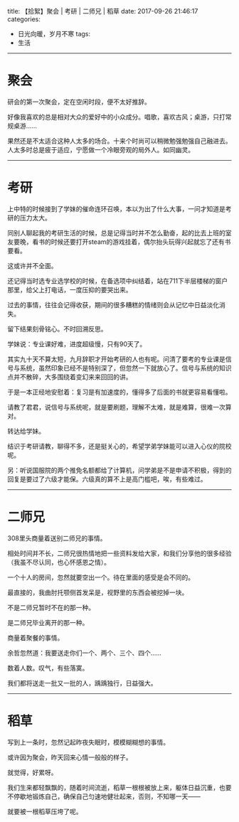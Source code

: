 title: 【拾絮】聚会 | 考研 | 二师兄 | 稻草
date: 2017-09-26 21:46:17
categories:
- 日光向暖，岁月不寒
tags:
- 生活
---

# 聚会

研会的第一次聚会，定在空闲时段，便不太好推辞。

好像我喜欢的总是相对大众的爱好中的小众成分。唱歌，喜欢古风；桌游，只打常规桌游……

果然还是不太适合这种人太多的场合。十来个时尚可以稍微勉强勉强自己融进去。人太多时总是疲于适应，宁愿做一个冷眼旁观的局外人。如同幽灵。

---

<!-- more -->
# 考研

上中特的时候接到了学妹的催命连环召唤，本以为出了什么大事，一问才知道是考研的压力太大。

同别人聊起我的考研生活的时候，总是记得当时并不怎么勤奋，起的比去上班的室友要晚，看书的时候还要打开steam的游戏挂着，偶尔抬头玩得兴起就忘了还有书要看。

这或许并不全面。

还记得当时选专业选学校的时候，在备选项中纠结着，站在711下半层楼梯的窗户那里，给父上打电话，一度压抑的要哭出来。

过去的事情，往往会记得收获，期间的很多糟糕的情绪则会从记忆中日益淡化消失。

留下结果刻骨铭心。不时回溯反思。

学妹说：专业课好难，进度超级慢，只有90天了。

其实九十天不算太短，九月辞职才开始考研的人也有呢。问清了要考的专业课是信号与系统，虽然印象已经不是特别深了，但忽然一下就放心了。信号与系统的知识点并不散碎，大多围绕着变幻来来回回的讲。

于是一本正经地安慰着：复习是有加速度的，懂得多了后面的书就更容易看懂啦。

请教了君君，说信号与系统呢，就是要刷题，理解不太难，就是难算，很难一次算对。

转达给学妹。

结识于考研请教，聊得不多，还是挺关心的，希望学弟学妹能可以进入心仪的院校呢。

另：听说国服院的两个推免名额都给了计算机，问学弟是不是申请不积极，得到的回复是要过了六级才能保。六级真的算不上是高门槛吧，唉，有些难过。

---

# 二师兄

308里头商量着送别二师兄的事情。

相处时间并不长，二师兄很热情地把一些资料发给大家，和我们分享他的很多经验（我虽不尽认同，也心怀感恩之情）。

一个十人的房间，忽然就要空出一个。待在里面的感受是会不同的。

最直接的，我曲肘托颚侧首发呆是，视野里的东西会被挖掉一块。

不是二师兄暂时不在的那一种。

是二师兄毕业离开的那一种。

商量着聚餐的事情。

余哲忽然道：我要送走你们一个、两个、三个、四个……

数着人数。叹气，有些落寞。

我们都将送走一批又一批的人，踽踽独行，日益强大。

---

# 稻草

写到上一条时，忽然记起昨夜失眠时，模模糊糊想的事情。

或许因为聚会，昨天回来心情一般般的样子。

就觉得，好累呀。

我们生来都轻飘飘的，随着时间流逝，稻草一根根被放上来，躯体日益沉重，也要不停歇地锻炼自己，确保自己匀速地健壮起来，否则，不知哪一天——

就要被一根稻草压垮了呢。









